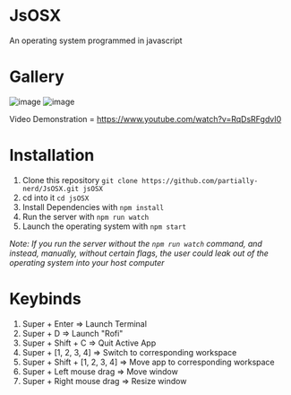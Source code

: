 # JsOSX
An operating system programmed in javascript

# Gallery
![image](https://github.com/partially-nerd/JsOSX/assets/108736691/3fa6384d-39ba-4ff1-be7e-62c8283d8e36)
![image](https://github.com/partially-nerd/JsOSX/assets/108736691/7f1c124e-7031-478d-8035-94a8a45b1853)

Video Demonstration = https://www.youtube.com/watch?v=RqDsRFgdvI0

# Installation
1. Clone this repository `git clone https://github.com/partially-nerd/JsOSX.git jsOSX`
2. cd into it `cd jsOSX`
3. Install Dependencies with `npm install`
4. Run the server with `npm run watch`
5. Launch the operating system with `npm start`

*Note: If you run the server without the `npm run watch` command, and instead, manually, without certain flags, the user could leak out of the operating system into your host computer*

# Keybinds
1. Super + Enter => Launch Terminal
2. Super + D => Launch "Rofi"
3. Super + Shift + C => Quit Active App
4. Super + [1, 2, 3, 4] => Switch to corresponding workspace
5. Super + Shift + [1, 2, 3, 4] => Move app to corresponding workspace
6. Super + Left mouse drag => Move window
7. Super + Right mouse drag => Resize window
